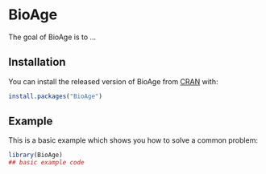 
# BioAge

<!-- badges: start -->
<!-- badges: end -->

The goal of BioAge is to ...

## Installation

You can install the released version of BioAge from [CRAN](https://CRAN.R-project.org) with:

``` r
install.packages("BioAge")
```

## Example

This is a basic example which shows you how to solve a common problem:

``` r
library(BioAge)
## basic example code
```

